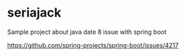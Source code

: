 # seriajack

Sample project about java date 8 issue with spring boot

https://github.com/spring-projects/spring-boot/issues/4217
